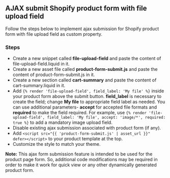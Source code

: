 ## AJAX submit Shopify product form with file upload field

Follow the steps below to implement ajax submission for Shopify product form with file upload field as custom property. 

### Steps

* Create a new snippet called **file-upload-field** and paste the content of file-upload-field.liquid in it.
* Create a new asset file called **product-form-submit.js** and paste the content of product-form-submit.js in it.
* Create a new section called **cart-summary** and paste the content of cart-summary.liquid in it.
* Add `{% render 'file-upload-field', field_label: 'My file' %}` inside your product form above the submit button. **field_label** is necessary to create the field; change **My file** to appropriate field label as needed. You can use additional parameters- **accept** for accepted file formats and **required** to make the field required. For example, use `{% render 'file-upload-field', field_label: 'My file', accept: 'image/*', required: true %}` to add a mandatory image upload field.
* Disable existing ajax submission associated with product form (if any).
* Add `<script src="{{ 'product-form-submit.js' | asset_url }}" defer></script>` to your product template at the top.
* Customize the style to match your theme.

**Note:** This ajax form submission feature is intended to be used for the product page form. So, additional code modifications may be required in order to make it work for quick view or any other dynamically generated product form. 